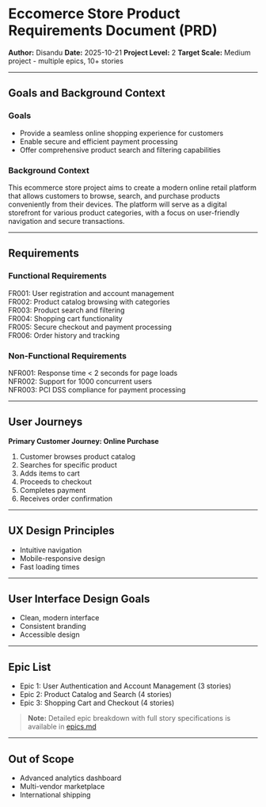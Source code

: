 # Eccomerce Store Product Requirements Document (PRD)

**Author:** Disandu
**Date:** 2025-10-21
**Project Level:** 2
**Target Scale:** Medium project - multiple epics, 10+ stories

---

## Goals and Background Context

### Goals

- Provide a seamless online shopping experience for customers
- Enable secure and efficient payment processing
- Offer comprehensive product search and filtering capabilities

### Background Context

This ecommerce store project aims to create a modern online retail platform that allows customers to browse, search, and purchase products conveniently from their devices. The platform will serve as a digital storefront for various product categories, with a focus on user-friendly navigation and secure transactions.

---

## Requirements

### Functional Requirements

FR001: User registration and account management  
FR002: Product catalog browsing with categories  
FR003: Product search and filtering  
FR004: Shopping cart functionality  
FR005: Secure checkout and payment processing  
FR006: Order history and tracking

### Non-Functional Requirements

NFR001: Response time < 2 seconds for page loads  
NFR002: Support for 1000 concurrent users  
NFR003: PCI DSS compliance for payment processing

---

## User Journeys

**Primary Customer Journey: Online Purchase**

1. Customer browses product catalog
2. Searches for specific product
3. Adds items to cart
4. Proceeds to checkout
5. Completes payment
6. Receives order confirmation

---

## UX Design Principles

- Intuitive navigation
- Mobile-responsive design
- Fast loading times

---

## User Interface Design Goals

- Clean, modern interface
- Consistent branding
- Accessible design

---

## Epic List

- Epic 1: User Authentication and Account Management (3 stories)
- Epic 2: Product Catalog and Search (4 stories)
- Epic 3: Shopping Cart and Checkout (4 stories)

> **Note:** Detailed epic breakdown with full story specifications is available in [epics.md](./epics.md)

---

## Out of Scope

- Advanced analytics dashboard
- Multi-vendor marketplace
- International shipping
